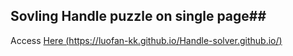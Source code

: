 ## Sovling Handle puzzle on single page##
Access [Here (https://luofan-kk.github.io/Handle-solver.github.io/)](https://luofan-kk.github.io/Handle-solver.github.io/)
